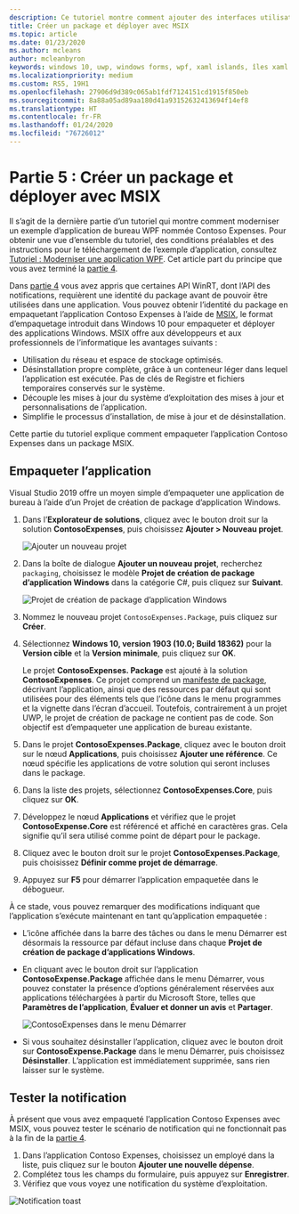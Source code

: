 ```yaml
---
description: Ce tutoriel montre comment ajouter des interfaces utilisateur XAML UWP, créer des packages MSIX et incorporer d’autres composants modernes dans votre application WPF.
title: Créer un package et déployer avec MSIX
ms.topic: article
ms.date: 01/23/2020
ms.author: mcleans
author: mcleanbyron
keywords: windows 10, uwp, windows forms, wpf, xaml islands, îles xaml
ms.localizationpriority: medium
ms.custom: RS5, 19H1
ms.openlocfilehash: 27906d9d389c065ab1fdf7124151cd1915f850eb
ms.sourcegitcommit: 8a88a05ad89aa180d41a93152632413694f14ef8
ms.translationtype: HT
ms.contentlocale: fr-FR
ms.lasthandoff: 01/24/2020
ms.locfileid: "76726012"
---
```

# <a name="part-5-package-and-deploy-with-msix"></a>Partie 5 : Créer un package et déployer avec MSIX

Il s’agit de la dernière partie d’un tutoriel qui montre comment moderniser un exemple d’application de bureau WPF nommée Contoso Expenses. Pour obtenir une vue d’ensemble du tutoriel, des conditions préalables et des instructions pour le téléchargement de l’exemple d’application, consultez [Tutoriel : Moderniser une application WPF](modernize-wpf-tutorial.md). Cet article part du principe que vous avez terminé la [partie 4](modernize-wpf-tutorial-4.md).

Dans [partie 4](modernize-wpf-tutorial-4.md) vous avez appris que certaines API WinRT, dont l’API des notifications, requièrent une identité du package avant de pouvoir être utilisées dans une application. Vous pouvez obtenir l’identité du package en empaquetant l’application Contoso Expenses à l’aide de [MSIX](https://docs.microsoft.com/windows/msix), le format d’empaquetage introduit dans Windows 10 pour empaqueter et déployer des applications Windows. MSIX offre aux développeurs et aux professionnels de l’informatique les avantages suivants :

- Utilisation du réseau et espace de stockage optimisés.
- Désinstallation propre complète, grâce à un conteneur léger dans lequel l’application est exécutée. Pas de clés de Registre et fichiers temporaires conservés sur le système.
- Découple les mises à jour du système d’exploitation des mises à jour et personnalisations de l’application.
- Simplifie le processus d’installation, de mise à jour et de désinstallation.

Cette partie du tutoriel explique comment empaqueter l’application Contoso Expenses dans un package MSIX.

## <a name="package-the-application"></a>Empaqueter l’application

Visual Studio 2019 offre un moyen simple d’empaqueter une application de bureau à l’aide d’un Projet de création de package d’application Windows. 

1. Dans l’**Explorateur de solutions**, cliquez avec le bouton droit sur la solution **ContosoExpenses**, puis choisissez **Ajouter > Nouveau projet**.

    ![Ajouter un nouveau projet](images/wpf-modernize-tutorial/AddNewProject.png)

3. Dans la boîte de dialogue **Ajouter un nouveau projet**, recherchez `packaging`, choisissez le modèle **Projet de création de package d’application Windows** dans la catégorie C#, puis cliquez sur **Suivant**.

    ![Projet de création de package d’application Windows](images/wpf-modernize-tutorial/WAP.png)

4. Nommez le nouveau projet `ContosoExpenses.Package`, puis cliquez sur **Créer**.

5. Sélectionnez **Windows 10, version 1903 (10.0; Build 18362)** pour la **Version cible** et la **Version minimale**, puis cliquez sur **OK**.

    Le projet **ContosoExpenses. Package** est ajouté à la solution **ContosoExpenses**. Ce projet comprend un [manifeste de package](https://docs.microsoft.com/uwp/schemas/appxpackage/uapmanifestschema/schema-root), décrivant l’application, ainsi que des ressources par défaut qui sont utilisées pour des éléments tels que l’icône dans le menu programmes et la vignette dans l’écran d’accueil. Toutefois, contrairement à un projet UWP, le projet de création de package ne contient pas de code. Son objectif est d’empaqueter une application de bureau existante.

6. Dans le projet **ContosoExpenses.Package**, cliquez avec le bouton droit sur le nœud **Applications**, puis choisissez **Ajouter une référence**. Ce nœud spécifie les applications de votre solution qui seront incluses dans le package.

6. Dans la liste des projets, sélectionnez **ContosoExpenses.Core**, puis cliquez sur **OK**.

7. Développez le nœud **Applications** et vérifiez que le projet **ContosoExpense.Core** est référencé et affiché en caractères gras. Cela signifie qu’il sera utilisé comme point de départ pour le package.

8. Cliquez avec le bouton droit sur le projet **ContosoExpenses.Package**, puis choisissez **Définir comme projet de démarrage**.

9. Appuyez sur **F5** pour démarrer l’application empaquetée dans le débogueur.

À ce stade, vous pouvez remarquer des modifications indiquant que l’application s’exécute maintenant en tant qu’application empaquetée :

- L’icône affichée dans la barre des tâches ou dans le menu Démarrer est désormais la ressource par défaut incluse dans chaque **Projet de création de package d’applications Windows**.
- En cliquant avec le bouton droit sur l’application **ContosoExpense.Package** affichée dans le menu Démarrer, vous pouvez constater la présence d’options généralement réservées aux applications téléchargées à partir du Microsoft Store, telles que **Paramètres de l’application**, **Évaluer et donner un avis** et **Partager**.

    ![ContosoExpenses dans le menu Démarrer](images/wpf-modernize-tutorial/StartMenu.png)

- Si vous souhaitez désinstaller l’application, cliquez avec le bouton droit sur **ContosoExpense.Package** dans le menu Démarrer, puis choisissez **Désinstaller**. L’application est immédiatement supprimée, sans rien laisser sur le système.

## <a name="test-the-notification"></a>Tester la notification

À présent que vous avez empaqueté l’application Contoso Expenses avec MSIX, vous pouvez tester le scénario de notification qui ne fonctionnait pas à la fin de la [partie 4](modernize-wpf-tutorial-4.md).

1. Dans l’application Contoso Expenses, choisissez un employé dans la liste, puis cliquez sur le bouton **Ajouter une nouvelle dépense**.
2. Complétez tous les champs du formulaire, puis appuyez sur **Enregistrer**.
3. Vérifiez que vous voyez une notification du système d’exploitation.

![Notification toast](images/wpf-modernize-tutorial/ToastNotification.png)
